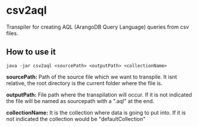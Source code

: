# csv2aql
Transpiler for creating AQL (ArangoDB Query Language) queries from csv files.

## How to use it

`java -jar csv2aql <sourcePath> <outputPath> <collectionName>`

**sourcePath:** Path of the source file which we want to transpile. It isnt relative, the root directory is the current folder where the file is.

**outputPath:** File path where the transpilation will occur. If it is not indicated the file will be named as sourcepath with a ".aql" at the end.

**collectionName:** It is the collection where data is going to put into. If it is not indicated the collection would be "defaultCollection"
